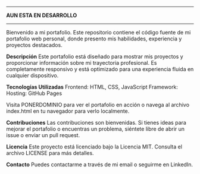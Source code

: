 *****************************************************************

**AUN ESTA EN DESARROLLO**

*****************************************************************
Bienvenido a mi portafolio. Este repositorio contiene el código fuente de mi portafolio web personal, donde presento mis habilidades, experiencia y proyectos destacados.

**Descripción**
Este portafolio está diseñado para mostrar mis proyectos y proporcionar información sobre mi trayectoria profesional. Es completamente responsivo y está optimizado para una experiencia fluida en cualquier dispositivo.

**Tecnologías Utilizadas**
Frontend: HTML, CSS, JavaScript
Framework:
Hosting: GitHub Pages

Visita PONERDOMINIO para ver el portafolio en acción o navega al archivo index.html en tu navegador para verlo localmente.

**Contribuciones**
Las contribuciones son bienvenidas. Si tienes ideas para mejorar el portafolio o encuentras un problema, siéntete libre de abrir un issue o enviar un pull request.

**Licencia**
Este proyecto está licenciado bajo la Licencia MIT. Consulta el archivo LICENSE para más detalles.

**Contacto**
Puedes contactarme a través de mi email o seguirme en LinkedIn.
